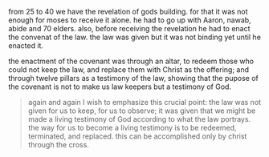from 25 to 40 we have the revelation of gods building. for that it was not enough for moses to receive it alone.
he had to go up with Aaron, nawab, abide and 70 elders. also, before receiving the revelation
he had to enact the convenat of the law. the law was given but it was not binding yet until
he enacted it.

the enactment of the covenant was through an altar, to redeem those who could not keep the law, and replace them with Christ as the offering; and through twelve pillars as a testimony of the law, showing that the pupose of the covenant is not to make us law keepers but a testimony of God.

> again and again I wish to emphasize this crucial point: the law was not given for us to keep, for us to observe; it was given that we might be made a living testimony of God according to what the law portrays. the way for us to become a living testimony is to be redeemed, terminated, and replaced. this can be accomplished only by christ through the cross.
